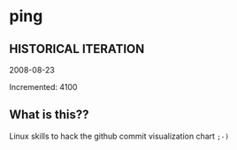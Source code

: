 # ping

## HISTORICAL ITERATION
2008-08-23

Incremented: 4100

## What is this?? 
Linux skills to hack the github commit visualization chart `;-)`
